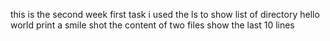 this is the second week first task
i used the ls to show list of directory
hello world
print a smile
shot the content of two files
show the last 10 lines
